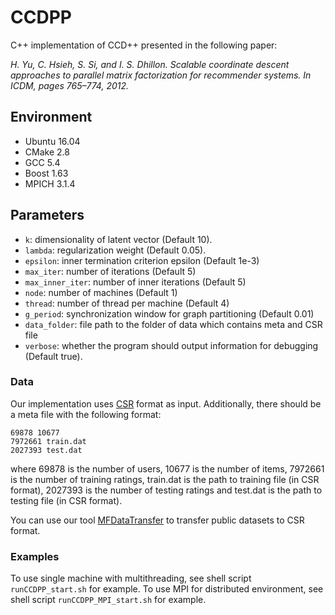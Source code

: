 # CCDPP
C++ implementation of CCD++ presented in the following paper: 

*H. Yu, C. Hsieh, S. Si, and I. S. Dhillon. Scalable coordinate descent approaches to parallel matrix factorization for recommender systems. In ICDM, pages 765–774, 2012.*

## Environment

- Ubuntu 16.04
- CMake 2.8
- GCC 5.4
- Boost 1.63 
- MPICH 3.1.4

## Parameters
- `k`: dimensionality of latent vector (Default 10).
- `lambda`: regularization weight (Default 0.05).
- `epsilon`: inner termination criterion epsilon (Default 1e-3)
- `max_iter`: number of iterations (Default 5)
- `max_inner_iter`: number of inner iterations (Default 5)
- `node`: number of machines (Default 1)
- `thread`: number of thread per machine (Default 4)
- `g_period`: synchronization window for graph partitioning (Default 0.01)
- `data_folder`: file path to the folder of data which contains meta and CSR file
- `verbose`: whether the program should output information for debugging (Default true).

### Data
Our implementation uses [CSR](https://en.wikipedia.org/wiki/Sparse_matrix#Compressed_sparse_row_.28CSR.2C_CRS_or_Yale_format.29) format as input. Additionally, there should be a meta file with the following format:
```
69878 10677
7972661 train.dat
2027393 test.dat
```
where 69878 is the number of users, 10677 is the number of items, 7972661 is the number of training ratings, train.dat is the path to training file (in CSR format), 2027393 is the number of testing ratings and test.dat is the path to testing file (in CSR format).

You can use our tool [MFDataTransfer](https://github.com/Hui-Li/MFDataTransfer) to transfer public datasets to CSR format.
 
### Examples

To use single machine with multithreading, see shell script `runCCDPP_start.sh` for example. To use MPI for distributed environment, see shell script `runCCDPP_MPI_start.sh` for example.